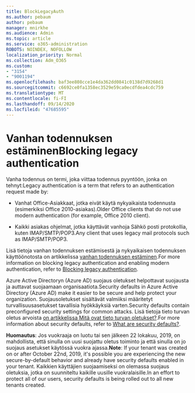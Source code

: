 ```yaml
---
title: BlockLegacyAuth
ms.author: pebaum
author: pebaum
manager: mnirkhe
ms.audience: Admin
ms.topic: article
ms.service: o365-administration
ROBOTS: NOINDEX, NOFOLLOW
localization_priority: Normal
ms.collection: Adm_O365
ms.custom:
- "3154"
- "9001194"
ms.openlocfilehash: baf3ee808cce1e4da362dd0841c0138d7d9268d1
ms.sourcegitcommit: c6692ce0fa1358ec3529e59ca0ecdfdea4cdc759
ms.translationtype: MT
ms.contentlocale: fi-FI
ms.lasthandoff: 09/14/2020
ms.locfileid: "47685595"
---
```

# <a name="blocking-legacy-authentication"></a><span data-ttu-id="23d0b-102">Vanhan todennuksen estäminen</span><span class="sxs-lookup"><span data-stu-id="23d0b-102">Blocking legacy authentication</span></span>

<span data-ttu-id="23d0b-103">Vanha todennus on termi, joka viittaa todennus pyyntöön, jonka on tehnyt:</span><span class="sxs-lookup"><span data-stu-id="23d0b-103">Legacy authentication is a term that refers to an authentication request made by:</span></span>

- <span data-ttu-id="23d0b-104">Vanhat Office-Asiakkaat, jotka eivät käytä nykyaikaista todennusta (esimerkiksi Office 2010-asiakas).</span><span class="sxs-lookup"><span data-stu-id="23d0b-104">Older Office clients that do not use modern authentication (for example, Office 2010 client).</span></span>

- <span data-ttu-id="23d0b-105">Kaikki asiakas ohjelmat, jotka käyttävät vanhoja Sähkö posti protokollia, kuten IMAP/SMTP/POP3.</span><span class="sxs-lookup"><span data-stu-id="23d0b-105">Any client that uses legacy mail protocols such as IMAP/SMTP/POP3.</span></span>

<span data-ttu-id="23d0b-106">Lisä tietoja vanhan todennuksen estämisestä ja nykyaikaisen todennuksen käyttöönotosta on artikkelissa [vanhan todennuksen estäminen](https://docs.microsoft.com/azure/active-directory/conditional-access/concept-conditional-access-block-legacy-authentication).</span><span class="sxs-lookup"><span data-stu-id="23d0b-106">For more information on blocking legacy authentication and enabling modern authentication, refer to [Blocking legacy authentication](https://docs.microsoft.com/azure/active-directory/conditional-access/concept-conditional-access-block-legacy-authentication).</span></span>

<span data-ttu-id="23d0b-107">Azure Active Directoryn (Azure AD) suojaus oletukset helpottavat suojausta ja auttavat suojaamaan organisaatiota.</span><span class="sxs-lookup"><span data-stu-id="23d0b-107">Security defaults in Azure Active Directory (Azure AD) make it easier to be secure and help protect your organization.</span></span> <span data-ttu-id="23d0b-108">Suojausoletukset sisältävät valmiiksi määritetyt turvallisuusasetukset tavallisia hyökkäyksiä varten.</span><span class="sxs-lookup"><span data-stu-id="23d0b-108">Security defaults contain preconfigured security settings for common attacks.</span></span>
<span data-ttu-id="23d0b-109">Lisä tietoja tieto turvan oletus arvoista [on artikkelissa Mitä ovat tieto turvan oletukset?](https://docs.microsoft.com/azure/active-directory/fundamentals/concept-fundamentals-security-defaults).</span><span class="sxs-lookup"><span data-stu-id="23d0b-109">For more information about security defaults, refer to [What are security defaults?](https://docs.microsoft.com/azure/active-directory/fundamentals/concept-fundamentals-security-defaults).</span></span> 

<span data-ttu-id="23d0b-110">**Huomautus**: Jos vuokraaja on luotu tai sen jälkeen 22 lokakuu, 2019, on mahdollista, että sinulla on uusi suojattu oletus toiminto ja että sinulla on jo suojaus asetukset käytössä vuokra ajassa.</span><span class="sxs-lookup"><span data-stu-id="23d0b-110">**Note**:  If your tenant was created on or after October 22nd, 2019, it's possible you are experiencing the new secure-by-default behavior and already have security defaults enabled in your tenant.</span></span>  <span data-ttu-id="23d0b-111">Kaikkien käyttäjien suojaamiseksi on olemassa suojaus oletuksia, jotka on suunniteltu kaikille uusille vuokralaisille.</span><span class="sxs-lookup"><span data-stu-id="23d0b-111">In an effort to protect all of our users, security defaults is being rolled out to all new tenants created.</span></span>
